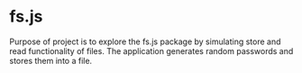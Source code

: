 # fs.js
Purpose of project is to explore the fs.js package by simulating store and read functionality of files.
The application generates random passwords and stores them into a file.
